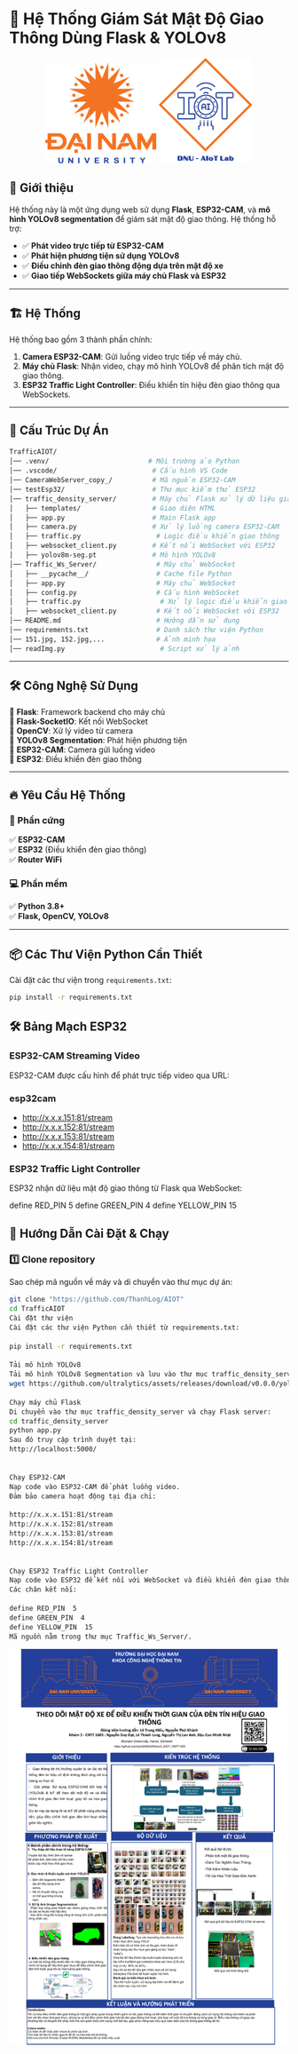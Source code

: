 # 🚦 Hệ Thống Giám Sát Mật Độ Giao Thông Dùng Flask & YOLOv8
<p align="center">
  <img src="images/logoDaiNam.png" alt="DaiNam University Logo" width="200"/>
  <img src="images/LogoAIoTLab.png" alt="AIoTLab Logo" width="170"/>
</p>

## 📌 Giới thiệu

Hệ thống này là một ứng dụng web sử dụng **Flask**, **ESP32-CAM**, và **mô hình YOLOv8 segmentation** để giám sát mật độ giao thông. Hệ thống hỗ trợ:

- ✅ **Phát video trực tiếp từ ESP32-CAM**
- ✅ **Phát hiện phương tiện sử dụng YOLOv8**
- ✅ **Điều chỉnh đèn giao thông động dựa trên mật độ xe**
- ✅ **Giao tiếp WebSockets giữa máy chủ Flask và ESP32**

---

## 🏗 Hệ Thống

Hệ thống bao gồm 3 thành phần chính:

1. **Camera ESP32-CAM**: Gửi luồng video trực tiếp về máy chủ.
2. **Máy chủ Flask**: Nhận video, chạy mô hình YOLOv8 để phân tích mật độ giao thông.
3. **ESP32 Traffic Light Controller**: Điều khiển tín hiệu đèn giao thông qua WebSockets.

---

## 📂 Cấu Trúc Dự Án

```bash
TrafficAIOT/
│── .venv/                         # Môi trường ảo Python
│── .vscode/                        # Cấu hình VS Code
│── CameraWebServer_copy_/          # Mã nguồn ESP32-CAM
│── testEsp32/                      # Thư mục kiểm thử ESP32
│── traffic_density_server/         # Máy chủ Flask xử lý dữ liệu giao thông
│   ├── templates/                  # Giao diện HTML
│   ├── app.py                      # Main Flask app
│   ├── camera.py                   # Xử lý luồng camera ESP32-CAM
│   ├── traffic.py                   # Logic điều khiển giao thông
│   ├── websocket_client.py         # Kết nối WebSocket với ESP32
│   ├── yolov8m-seg.pt              # Mô hình YOLOv8
│── Traffic_Ws_Server/               # Máy chủ WebSocket
│   ├── __pycache__/                 # Cache file Python
│   ├── app.py                       # Máy chủ WebSocket
│   ├── config.py                    # Cấu hình WebSocket
│   ├── traffic.py                    # Xử lý logic điều khiển giao thông
│   ├── websocket_client.py          # Kết nối WebSocket với ESP32
│── README.md                        # Hướng dẫn sử dụng
│── requirements.txt                 # Danh sách thư viện Python
│── 151.jpg, 152.jpg,...             # Ảnh minh họa
│── readImg.py                        # Script xử lý ảnh
```

---

## 🛠 Công Nghệ Sử Dụng

🔹 **Flask**: Framework backend cho máy chủ  
🔹 **Flask-SocketIO**: Kết nối WebSocket  
🔹 **OpenCV**: Xử lý video từ camera  
🔹 **YOLOv8 Segmentation**: Phát hiện phương tiện  
🔹 **ESP32-CAM**: Camera gửi luồng video  
🔹 **ESP32**: Điều khiển đèn giao thông

---

## 🔥 Yêu Cầu Hệ Thống

### 🔧 Phần cứng

✅ **ESP32-CAM**  
✅ **ESP32** (Điều khiển đèn giao thông)  
✅ **Router WiFi**

### 💻 Phần mềm

✅ **Python 3.8+**  
✅ **Flask, OpenCV, YOLOv8**

---

## 📦 Các Thư Viện Python Cần Thiết

Cài đặt các thư viện trong `requirements.txt`:

```bash
pip install -r requirements.txt

```

## 🛠 Bảng Mạch ESP32

### ESP32-CAM Streaming Video

ESP32-CAM được cấu hình để phát trực tiếp video qua URL:

### esp32cam

 - http://x.x.x.151:81/stream
 - http://x.x.x.152:81/stream
 - http://x.x.x.153:81/stream
 - http://x.x.x.154:81/stream

### ESP32 Traffic Light Controller

ESP32 nhận dữ liệu mật độ giao thông từ Flask qua WebSocket:

define RED_PIN 5
define GREEN_PIN 4
define YELLOW_PIN 15

## 🚀 Hướng Dẫn Cài Đặt & Chạy

### 1️⃣ Clone repository

Sao chép mã nguồn về máy và di chuyển vào thư mục dự án:

```bash
git clone "https://github.com/ThanhLog/AIOT"
cd TrafficAIOT
Cài đặt thư viện
Cài đặt các thư viện Python cần thiết từ requirements.txt:

pip install -r requirements.txt

Tải mô hình YOLOv8
Tải mô hình YOLOv8 Segmentation và lưu vào thư mục traffic_density_server/:
wget https://github.com/ultralytics/assets/releases/download/v0.0.0/yolov8m-seg.pt

Chạy máy chủ Flask
Di chuyển vào thư mục traffic_density_server và chạy Flask server:
cd traffic_density_server
python app.py
Sau đó truy cập trình duyệt tại:
http://localhost:5000/


Chạy ESP32-CAM
Nạp code vào ESP32-CAM để phát luồng video.
Đảm bảo camera hoạt động tại địa chỉ:

http://x.x.x.151:81/stream
http://x.x.x.152:81/stream
http://x.x.x.153:81/stream
http://x.x.x.154:81/stream


Chạy ESP32 Traffic Light Controller
Nạp code vào ESP32 để kết nối với WebSocket và điều khiển đèn giao thông.
Các chân kết nối:

define RED_PIN  5
define GREEN_PIN  4
define YELLOW_PIN  15
Mã nguồn nằm trong thư mục Traffic_Ws_Server/.

```
![Poster Nhóm ](images/poster.png)
